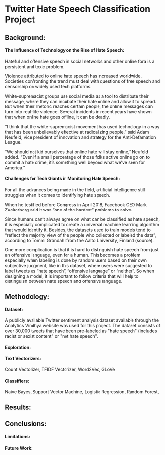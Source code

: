 # Twitter Hate Speech Classification Project 


## Background:  


#### The Influence of Technology on the Rise of Hate Speech:

Hateful and offensive speech in social networks and other online fora is a persistent and toxic problem. 

Violence attributed to online hate speech has increased worldwide. Societies confronting the trend must deal with questions of free speech and censorship on widely used tech platforms.

White-supremacist groups use social media as a tool to distribute their message, where they can incubate their hate online and allow it to spread. But when their rhetoric reaches certain people, the online messages can turn into real-life violence. Several incidents in recent years have shown that when online hate goes offline, it can be deadly.

“I think that the white-supremacist movement has used technology in a way that has been unbelievably effective at radicalizing people,” said Adam Neufeld, vice president of innovation and strategy for the Anti-Defamation League.

“We should not kid ourselves that online hate will stay online,” Neufeld added. “Even if a small percentage of those folks active online go on to commit a hate crime, it’s something well beyond what we’ve seen for America.”


#### Challenges for Tech Giants in Monitoring Hate Speech:

For all the advances being made in the field, artificial intelligence still struggles when it comes to identifying hate speech. 

When he testified before Congress in April 2018, Facebook CEO Mark Zuckerberg said it was “one of the hardest” problems to solve.

Since humans can’t always agree on what can be classified as hate speech, it is especially complicated to create a universal machine learning algorithm that would identify it. Besides, the datasets used to train models tend to “reflect the majority view of the people who collected or labeled the data”, according to Tommi Gröndahl from the Aalto University, Finland (source).

One more complication is that it is hard to distinguish hate speech from just an offensive language, even for a human. This becomes a problem especially when labeling is done by random users based on their own subjective judgment, like in this dataset, where users were suggested to label tweets as “hate speech”, “offensive language” or “neither”. So when designing a model, it is important to follow criteria that will help to distinguish between hate speech and offensive language.


## Methodology:

#### Dataset:

A publicly available Twitter sentiment analysis dataset available through the Analytics Vindhya website was used for this project. The dataset consists of over 30,000 tweets that have been pre-labeled as "hate speech" (includes racist or sexist content" or "not hate speech".

#### Exploration:



#### Text Vectorizers:

Count Vectorizer, TFIDF Vectorizer, Word2Vec, GLoVe

#### Classifiers:

Naive Bayes, Support Vector Machine, Logistic Regression, Random Forest, 


## Results:


## Conclusions:


#### Limitations:


#### Future Work:




  